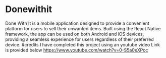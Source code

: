# Donewithit
Done With It is a mobile application designed to provide a convenient platform for users to sell their unwanted items. Built using the React Native framework, the app can be used on both Android and iOS devices, providing a seamless experience for users regardless of their preferred device.
#credits
I have completed this project using an youtube video
Link is provided below
https://www.youtube.com/watch?v=0-S5a0eXPoc
